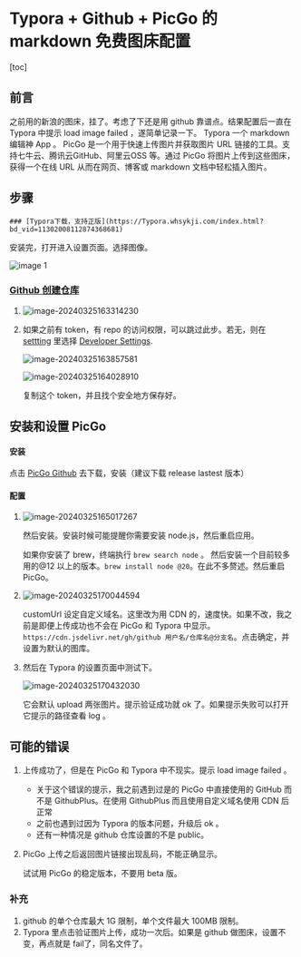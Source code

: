 # Typora + Github + PicGo 的 markdown 免费图床配置

[toc]

## 前言

之前用的新浪的图床，挂了。考虑了下还是用 github 靠谱点。结果配置后一直在 Typora 中提示 load image failed ，遂简单记录一下。
Typora 一个 markdown 编辑神 App 。
PicGo 是一个用于快速上传图片并获取图片 URL 链接的工具。支持七牛云、腾讯云GitHub、阿里云OSS 等。通过 PicGo 将图片上传到这些图床，获得一个在线 URL 从而在网页、博客或 markdown 文档中轻松插入图片。

## 步骤

	### [Typora下载，支持正版](https://Typora.whsykji.com/index.html?bd_vid=11302008112874368681)

安装完，打开进入设置页面。选择图像。

![image 1](https://cdn.jsdelivr.net/gh/cocoonbud/TyporaPic@master/image-20240325164305110.png)

### [Github 创建仓库](https://github.com/)

1. ![image-20240325163314230](https://cdn.jsdelivr.net/gh/cocoonbud/TyporaPic@master/image-20240325163314230.png)

2. 如果之前有 token，有 repo 的访问权限，可以跳过此步。若无，则在 [settting](https://github.com/settings/profile) 里选择 [Developer Settings](https://github.com/settings/apps).

   ![image-20240325163857581](https://cdn.jsdelivr.net/gh/cocoonbud/TyporaPic@master/image-20240325163857581.png)

   ![image-20240325164028910](https://cdn.jsdelivr.net/gh/cocoonbud/TyporaPic@master/image-20240325164028910.png)

   复制这个 token，并且找个安全地方保存好。

## 安装和设置 PicGo

#### 安装

点击 [PicGo Github](https://github.com/Molunerfinn/PicGo) 去下载，安装（建议下载 release lastest 版本）

#### 配置

1. ![image-20240325165017267](https://cdn.jsdelivr.net/gh/cocoonbud/TyporaPic@master/image-20240325165017267.png) 

   然后安装。安装时候可能提醒你需要安装 node.js，然后重启应用。

   如果你安装了 brew，终端执行 ``brew search node`` 。 然后安装一个目前较多用的@12 以上的版本。``brew install node @20``。在此不多赘述。然后重启 PicGo。

2. ![image-20240325170044594](https://cdn.jsdelivr.net/gh/cocoonbud/TyporaPic@master/image-20240325170044594.png)

   customUrl 设定自定义域名。这里改为用 CDN 的，速度快。如果不改，我之前是即便上传成功也不会在 PicGo 和 Typora 中显示。
   ``https://cdn.jsdelivr.net/gh/github 用户名/仓库名@分支名``。点击确定，并设置为默认的图库。

3. 然后在 Typora 的设置页面中测试下。

   ![image-20240325170432030](https://cdn.jsdelivr.net/gh/cocoonbud/TyporaPic@master/image-20240325170432030.png)

   它会默认 upload 两张图片。提示验证成功就 ok 了。如果提示失败可以打开它提示的路径查看 log 。

## 可能的错误

1. 上传成功了，但是在 PicGo 和 Typora 中不现实。提示 load image failed 。

   * 关于这个错误的提示，我之前遇到过是的 PicGo 中直接使用的 GitHub 而不是 GithubPlus。在使用 GithubPlus 而且使用自定义域名使用 CDN 后正常
   * 之前也遇到过因为 Typora 的版本问题，升级后 ok 。
   * 还有一种情况是 github 仓库设置的不是 public。

2. PicGo 上传之后返回图片链接出现乱码，不能正确显示。

   试试用 PicGo 的稳定版本，不要用 beta 版。

### 补充

1. github 的单个仓库最大 1G 限制，单个文件最大 100MB 限制。
2. Typora 里点击验证图片上传，成功一次后。如果是 github 做图床，设置不变，再点就是 fail了，同名文件了。

